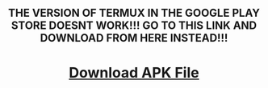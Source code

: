 <h2 align="center">THE VERSION OF TERMUX IN THE GOOGLE PLAY STORE DOESNT WORK!!! GO TO THIS LINK AND DOWNLOAD FROM HERE INSTEAD!!!</h2>
<h1 align="center"><a href="https://termux.en.softonic.com/android?utm_source=SEM&utm_medium=paid&utm_campaign=EN_US_PMax_Listicles_iPhone15_Need_To_Know&gad_source=1&gclid=EAIaIQobChMIrbeY5J6VhgMVx0P_AR2gzgJzEAAYASAAEgI6L_D_BwE">Download APK File</a></h1>
